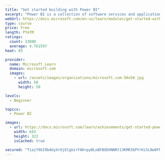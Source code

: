 ```yaml
---
title: "Get started building with Power BI"
excerpt: "Power BI is a collection of software services and applications that let you connect to all sorts of data sources and create compelling visuals and reports. You can benefit from receiving those reports, or you can share them with others inside or outside your organization. Learn the basics of Power BI, how its services and applications work together, and how they can be used to create or experience compelling visuals and analytics based on your data."
webUrl: https://docs.microsoft.com/en-us/learn/modules/get-started-with-power-bi/
type: course
price: Free
length: PT47M
ratings:
  count: 33888
  average: 4.761597
heat: 85

provider:
  name: Microsoft Learn
  domain: microsoft.com
  images:
    - url: /assets/images/organizations/microsoft.com-50x50.jpg
      width: 50
      height: 50

levels:
  - Beginner

topics:
  - Power BI

images:
  - url: https://docs.microsoft.com/learn/achievements/get-started-power-bi-social.png
    width: 643
    height: 322
    isCached: true

secured: "TiajY9GI9bAUyXrUjECgUzrFAK+pyBLoBFBOEHNNRt13KMR3bPYrKi5LNw0FNIFF9DbEdiXahIULTEuVUwD8eg47ShbbBcmnk/H/eXRO+wToMQmxnyl12TDq1uvvHfiitnstFLxATe7u7my1KKLsxo1rA5pMgUfNbWowDgOxyf1ajyjvZj0MhBlL06u8b+z9jMOgfp/nOhsxoxT8y10MP+0bLMu341HLeVcPIpbA078EvM3UTugRNbebHEscWHOmCxXC+vWm4KN1cN97Wukr0IbfjB3O6EPtlC7NUJ1n3Zoi0JeYeaL4W+xbMpsUcMXQXTvhD2brVIsGjKhLN7OnsiXpjk7NCaFYq5GHXxvU81eKxz45o4nokvXGXQGOFebneCUEVQu6exAljNyCu2Dsa4i5b8/JiGaU8hBqClwYgv1AXVi2IzNa9NQkJIl7v0bQ;NFmaA2RbtQMlTNw6cw9vrw=="
---
```


